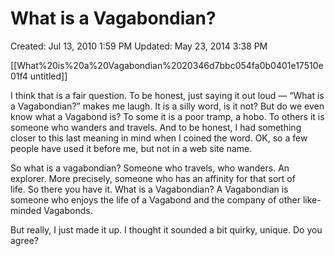 # What is a Vagabondian?

Created: Jul 13, 2010 1:59 PM
Updated: May 23, 2014 3:38 PM

[[What%20is%20a%20Vagabondian%2020346d7bbc054fa0b0401e17510e01f4 untitled]]

I think that is a fair question. To be honest, just saying it out loud — “What is a Vagabondian?” makes me laugh. It is a silly word, is it not? But do we even know what a Vagabond is? To some it is a poor tramp, a hobo. To others it is someone who wanders and travels. And to be honest, I had something closer to this last meaning in mind when I coined the word. OK, so a few people have used it before me, but not in a web site name.

So what is a vagabondian? Someone who travels, who wanders. An explorer. More precisely, someone who has an affinity for that sort of life. So there you have it. What is a Vagabondian? A Vagabondian is someone who enjoys the life of a Vagabond and the company of other like-minded Vagabonds.

But really, I just made it up. I thought it sounded a bit quirky, unique. Do you agree?